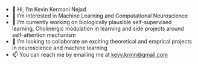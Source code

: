 - 👋 Hi, I’m Kevin Kermani Nejad
- 👀 I’m interested in Machine Learning and Computational Neuroscience
- 🌱 I’m currently working on biologically plausible self-supervised learning, Cholinergic modulation in learning and side projects around self-attention mechanism
- 💞️ I’m looking to collaborate on exciting theoretical and emprical projects in neuroscience and machine learning
- 📫 You can reach me by emailing me at keyv.krmn@gmail.com

<!---
kevinNejad/kevinNejad is a ✨ special ✨ repository because its `README.md` (this file) appears on your GitHub profile.
You can click the Preview link to take a look at your changes.
--->
